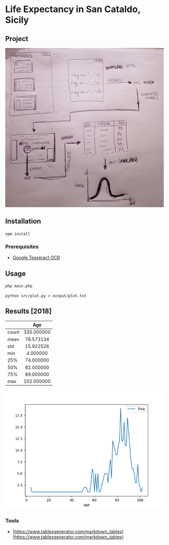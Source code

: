 # Life Expectancy in San Cataldo, Sicily

## Project

![Project](_readme_files/project.jpg)

## Installation

`npm install`

### Prerequisites

- [Google Tesseract OCR](https://github.com/tesseract-ocr/tesseract)


## Usage

`php main.php`

`python src/plot.py > output/plot.txt`


## Results [2018]

|       |     Age    |
|-------|:----------:|
| count | 335.000000 |
| mean  | 78.573134  |
| std   | 15.922526  |
| min   | 4.000000   |
| 25%   | 74.000000  |
| 50%   | 82.000000  |
| 75%   | 89.000000  |
| max   | 102.000000 |

![Results [2018]](_readme_files/2018-12-31_plot_age_freq.png)


### Tools

- [https://www.tablesgenerator.com/markdown_tables](https://www.tablesgenerator.com/markdown_tables)